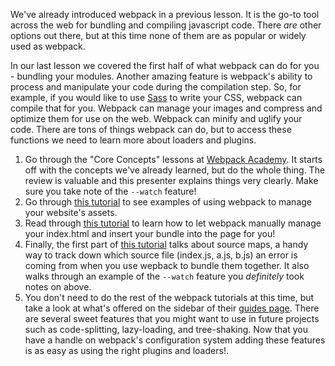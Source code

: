 We've already introduced webpack in a previous lesson. It is the go-to tool across the web for bundling and compiling javascript code. There _are_ other options out there, but at this time none of them are as popular or widely used as webpack.

In our last lesson we covered the first half of what webpack can do for you - bundling your modules. Another amazing feature is webpack's ability to process and manipulate your code during the compilation step. So, for example, if you would like to use [Sass](http://sass-lang.com/) to write your CSS, webpack can compile that for you. Webpack can manage your images and compress and optimize them for use on the web. Webpack can minify and uglify your code. There are tons of things webpack can do, but to access these functions we need to learn more about loaders and plugins.

1. Go through the "Core Concepts" lessons at [Webpack Academy](https://webpack.academy/p/the-core-concepts). It starts off with the concepts we've already learned, but do the whole thing. The review is valuable and this presenter explains things very clearly. Make sure you take note of the `--watch` feature!
2. Go through [this tutorial](https://webpack.js.org/guides/asset-management/) to see examples of using webpack to manage your website's assets.
3. Read through [this tutorial](https://webpack.js.org/guides/output-management/) to learn how to let webpack manually manage your index.html and insert your bundle into the page for you!
4. Finally, the first part of [this tutorial](https://webpack.js.org/guides/development/) talks about source maps, a handy way to track down which source file (index.js, a.js, b.js) an error is coming from when you use wepback to bundle them together. It also walks through an example of the `--watch` feature you *definitely* took notes on above.
5. You don't need to do the rest of the webpack tutorials at this time, but take a look at what's offered on the sidebar of their [guides page](https://webpack.js.org/guides/). There are several sweet features that you might want to use in future projects such as code-splitting, lazy-loading, and tree-shaking. Now that you have a handle on webpack's configuration system adding these features is as easy as using the right plugins and loaders!.
